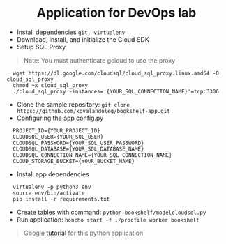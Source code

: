<h1 align="center">Application for DevOps lab</h1>

- Install dependencies `git, virtualenv`
- Download, install, and initialize the Cloud SDK
- Setup SQL Proxy

> Note: You must authenticate gcloud to use the proxy

```
  wget https://dl.google.com/cloudsql/cloud_sql_proxy.linux.amd64 -O cloud_sql_proxy
  chmod +x cloud_sql_proxy
  ./cloud_sql_proxy -instances='{YOUR_SQL_CONNECTION_NAME}'=tcp:3306
```

- Clone the sample repository: `git clone https://github.com/kovalandoleg/bookshelf-app.git`
- Configuring the app config.py

```
  PROJECT_ID={YOUR_PROJECT_ID}
  CLOUDSQL_USER={YOUR_SQL_USER}
  CLOUDSQL_PASSWORD={YOUR_SQL_USER_PASSWORD}
  CLOUDSQL_DATABASE={YOUR_SQL_DATABASE_NAME}
  CLOUDSQL_CONNECTION_NAME={YOUR_SQL_CONNECTION_NAME}
  CLOUD_STORAGE_BUCKET={YOUR_BUCKET_NAME}
```

- Install app dependencies

```
  virtualenv -p python3 env
  source env/bin/activate
  pip install -r requirements.txt
```

- Create tables with command: `python bookshelf/modelcloudsql.py`
- Run application: `honcho start -f ./procfile worker bookshelf`

> Google [tutorial](https://cloud.google.com/python/tutorials/bookshelf-on-compute-engine) for this python application